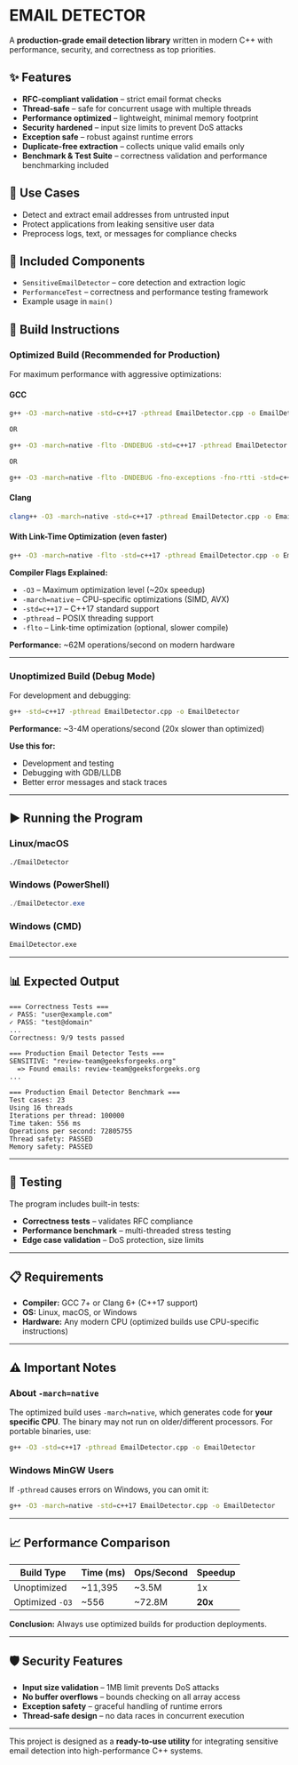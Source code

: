 # EMAIL DETECTOR

A **production-grade email detection library** written in modern C++ with performance, security, and correctness as top priorities.

## ✨ Features

* **RFC-compliant validation** – strict email format checks
* **Thread-safe** – safe for concurrent usage with multiple threads
* **Performance optimized** – lightweight, minimal memory footprint
* **Security hardened** – input size limits to prevent DoS attacks
* **Exception safe** – robust against runtime errors
* **Duplicate-free extraction** – collects unique valid emails only
* **Benchmark & Test Suite** – correctness validation and performance benchmarking included

## 📌 Use Cases

* Detect and extract email addresses from untrusted input
* Protect applications from leaking sensitive user data
* Preprocess logs, text, or messages for compliance checks

## 🚀 Included Components

* `SensitiveEmailDetector` – core detection and extraction logic
* `PerformanceTest` – correctness and performance testing framework
* Example usage in `main()`

## 🔧 Build Instructions

### Optimized Build (Recommended for Production)

For maximum performance with aggressive optimizations:

#### GCC
```bash
g++ -O3 -march=native -std=c++17 -pthread EmailDetector.cpp -o EmailDetector

OR

g++ -O3 -march=native -flto -DNDEBUG -std=c++17 -pthread EmailDetector.cpp -o EmailDetector

OR

g++ -O3 -march=native -flto -DNDEBUG -fno-exceptions -fno-rtti -std=c++17 -pthread EmailDetector.cpp -o EmailDetector
```

#### Clang
```bash
clang++ -O3 -march=native -std=c++17 -pthread EmailDetector.cpp -o EmailDetector
```

#### With Link-Time Optimization (even faster)
```bash
g++ -O3 -march=native -flto -std=c++17 -pthread EmailDetector.cpp -o EmailDetector
```

**Compiler Flags Explained:**
- `-O3` – Maximum optimization level (~20x speedup)
- `-march=native` – CPU-specific optimizations (SIMD, AVX)
- `-std=c++17` – C++17 standard support
- `-pthread` – POSIX threading support
- `-flto` – Link-time optimization (optional, slower compile)

**Performance:** ~62M operations/second on modern hardware

---

### Unoptimized Build (Debug Mode)

For development and debugging:

```bash
g++ -std=c++17 -pthread EmailDetector.cpp -o EmailDetector
```

**Performance:** ~3-4M operations/second (20x slower than optimized)

**Use this for:**
- Development and testing
- Debugging with GDB/LLDB
- Better error messages and stack traces

---

## ▶️ Running the Program

### Linux/macOS
```bash
./EmailDetector
```

### Windows (PowerShell)
```powershell
./EmailDetector.exe
```

### Windows (CMD)
```cmd
EmailDetector.exe
```

---

## 📊 Expected Output

```
=== Correctness Tests ===
✓ PASS: "user@example.com"
✓ PASS: "test@domain"
...
Correctness: 9/9 tests passed

=== Production Email Detector Tests ===
SENSITIVE: "review-team@geeksforgeeks.org"
  => Found emails: review-team@geeksforgeeks.org
...

=== Production Email Detector Benchmark ===
Test cases: 23
Using 16 threads
Iterations per thread: 100000
Time taken: 556 ms
Operations per second: 72805755
Thread safety: PASSED
Memory safety: PASSED
```

---

## 🧪 Testing

The program includes built-in tests:
- **Correctness tests** – validates RFC compliance
- **Performance benchmark** – multi-threaded stress testing
- **Edge case validation** – DoS protection, size limits

---

## 📋 Requirements

- **Compiler:** GCC 7+ or Clang 6+ (C++17 support)
- **OS:** Linux, macOS, or Windows
- **Hardware:** Any modern CPU (optimized builds use CPU-specific instructions)

---

## ⚠️ Important Notes

### About `-march=native`
The optimized build uses `-march=native`, which generates code for **your specific CPU**. The binary may not run on older/different processors. For portable binaries, use:

```bash
g++ -O3 -std=c++17 -pthread EmailDetector.cpp -o EmailDetector
```

### Windows MinGW Users
If `-pthread` causes errors on Windows, you can omit it:

```bash
g++ -O3 -march=native -std=c++17 EmailDetector.cpp -o EmailDetector
```

---

## 📈 Performance Comparison

| Build Type | Time (ms) | Ops/Second | Speedup |
|------------|-----------|------------|---------|
| Unoptimized | ~11,395 | ~3.5M | 1x |
| Optimized `-O3` | ~556 | ~72.8M | **20x** |

**Conclusion:** Always use optimized builds for production deployments.

---

## 🛡️ Security Features

- **Input size validation** – 1MB limit prevents DoS attacks
- **No buffer overflows** – bounds checking on all array access
- **Exception safety** – graceful handling of runtime errors
- **Thread-safe design** – no data races in concurrent execution

---

This project is designed as a **ready-to-use utility** for integrating sensitive email detection into high-performance C++ systems.
